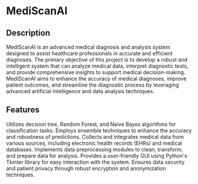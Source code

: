 # MediScanAI
## Description
MediScanAI is an advanced medical diagnosis and analysis system designed to assist healthcare professionals in accurate and efficient diagnoses. The primary objective of this project is to develop a robust and intelligent system that can analyze medical data, interpret diagnostic tests, and provide comprehensive insights to support medical decision-making. MediScanAI aims to enhance the accuracy of medical diagnoses, improve patient outcomes, and streamline the diagnostic process by leveraging advanced artificial intelligence and data analysis techniques.

## Features
Utilizes decision tree, Random Forest, and Naive Bayes algorithms for classification tasks.
Employs ensemble techniques to enhance the accuracy and robustness of predictions.
Collects and integrates medical data from various sources, including electronic health records (EHRs) and medical databases.
Implements data preprocessing modules to clean, transform, and prepare data for analysis.
Provides a user-friendly GUI using Python's Tkinter library for easy interaction with the system.
Ensures data security and patient privacy through robust encryption and anonymization techniques.
